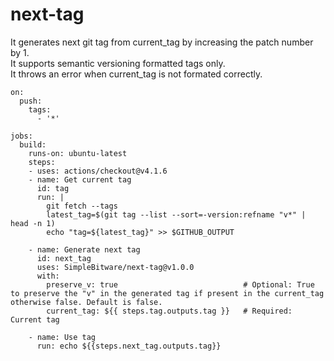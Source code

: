 # next-tag
It generates next git tag from current_tag by increasing the patch number by 1. <br/>
It supports semantic versioning formatted tags only. <br/>
It throws an error when current_tag is not formated correctly. <br/>

```
on:
  push:
    tags:
      - '*'

jobs:
  build:
    runs-on: ubuntu-latest
    steps:
    - uses: actions/checkout@v4.1.6
    - name: Get current tag
      id: tag
      run: |
        git fetch --tags
        latest_tag=$(git tag --list --sort=-version:refname "v*" | head -n 1)
        echo "tag=${latest_tag}" >> $GITHUB_OUTPUT

    - name: Generate next tag
      id: next_tag
      uses: SimpleBitware/next-tag@v1.0.0
      with:
        preserve_v: true                            # Optional: True to preserve the "v" in the generated tag if present in the current_tag otherwise false. Default is false.
        current_tag: ${{ steps.tag.outputs.tag }}   # Required: Current tag

    - name: Use tag
      run: echo ${{steps.next_tag.outputs.tag}}
```
